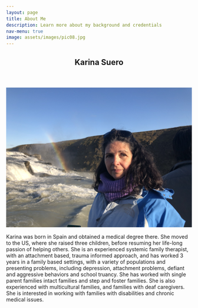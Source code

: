 ```yaml
---
layout: page
title: About Me
description: Learn more about my background and credentials
nav-menu: true
image: assets/images/pic08.jpg
---
```


<!-- Main -->
<section id="one">
  <div class="inner">
    <header class="major">
      <h2>Karina Suero</h2>
    </header>
    <span class="image fit"><img src="assets/images/karina.jpg" alt="" /></span>
    <p>
      Karina was born in Spain and obtained a medical degree there. She moved to the US, where she raised three children, before resuming her life-long passion of helping others. She is an experienced systemic family therapist, with an attachment based, trauma informed approach, and has worked 3 years in a family based settings, with a variety of populations and presenting problems, including depression, attachment problems, defiant and aggressive behaviors and school truancy. She has worked with single parent families intact families and step and foster families. She is also experienced with multicultural families, and families with deaf caregivers. She is interested in working with families with disabilities and chronic medical issues.
</p>
  </div>
</section>
